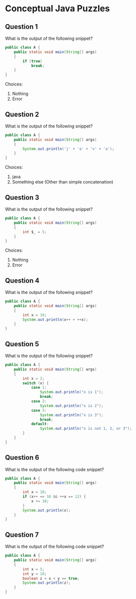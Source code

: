 # Conceptual Java Puzzles

## Question 1
What is the output of the following snippet?
```java
public class A {
    public static void main(String[] args)
    {
        if (true)
            break;
    }
}
```
Choices:
1. Nothing
2. Error

## Question 2
What is the output of the following snippet?
```java
public class A {
    public static void main(String[] args)
    {
        System.out.println('j' + 'a' + 'v' + 'a');
    }
}
```
Choices:
1. java
2. Something else (Other than simple concatenation)

## Question 3
What is the output of the following snippet?
```java
public class A {
    public static void main(String[] args)
    {
        int $_ = 5;
    }
}
```
Choices:

1. Nothing
2. Error

## Question 4
What is the output of the following snippet?
```java
public class A {
    public static void main(String[] args)
    {
        int x = 10;
        System.out.println(x++ + ++x);
    }
}
```

## Question 5
What is the output of the following snippet?
```java
public class A {
    public static void main(String[] args)
    {
        int x = 2;
        switch (x) {
            case 1:
                System.out.println("x is 1");
                break;
            case 2:
                System.out.println("x is 2");
            case 3:
                System.out.println("x is 3");
                break;
            default:
                System.out.println("x is not 1, 2, or 3");
        }
    }
}
```

## Question 6
What is the output of the following code snippet?
```java
public class A {
    public static void main(String[] args)
    {
        int x = 10;
        if (x++ == 10 && ++x == 12) {
            x += 10;
        }
        System.out.println(x);
    }
}
```

## Question 7
What is the output of the following code snippet?
```java
public class A {
    public static void main(String[] args)
    {
        int x = 5;
        int y = 10;
        boolean z = x < y == true;
        System.out.println(z);
    }
}
```
